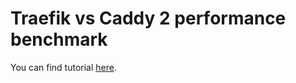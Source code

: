 # Traefik vs Caddy 2 performance benchmark

You can find tutorial [here](https://youtu.be/-r29v7UWINI).
